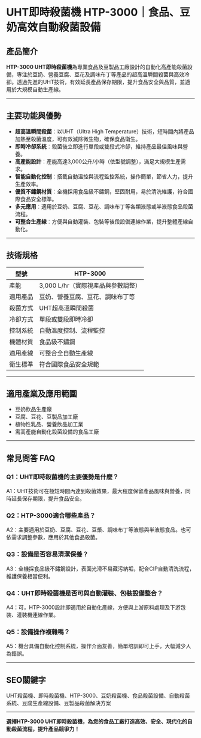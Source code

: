 # UHT即時殺菌機 HTP-3000｜食品、豆奶高效自動殺菌設備

## 產品簡介

**HTP-3000 UHT即時殺菌機**為專業食品及豆製品工廠設計的自動化高產能殺菌設備，專注於豆奶、營養豆腐、豆花及調味布丁等產品的超高溫瞬間殺菌與高效冷卻。透過先進的UHT技術，有效延長產品保存期限，提升食品安全與品質，並適用於大規模自動生產線。

---

## 主要功能與優勢

- **超高溫瞬間殺菌**：以UHT（Ultra High Temperature）技術，短時間內將產品加熱至殺菌溫度，可有效滅除微生物，確保食品衛生。
- **即時冷卻系統**：殺菌後立即進行單段或雙段式冷卻，維持產品最佳風味與營養。
- **高產能設計**：產能高達3,000公升/小時（依型號調整），滿足大規模生產需求。
- **智能自動化控制**：搭載自動溫控與流程監控系統，操作簡單，節省人力，提升生產效率。
- **優質不鏽鋼材質**：全機採用食品級不鏽鋼，堅固耐用，易於清洗維護，符合國際食品安全標準。
- **多元應用**：適用於豆奶、豆腐、豆花、調味布丁等各類液態或半液態食品殺菌流程。
- **可整合生產線**：方便與自動灌裝、包裝等後段設備連線作業，提升整體產線自動化。

---

## 技術規格

| 型號         | HTP-3000 |
| ------------ | -------- |
| 產能         | 3,000 L/hr（實際視產品與參數調整） |
| 適用產品     | 豆奶、營養豆腐、豆花、調味布丁等 |
| 殺菌方式     | UHT超高溫瞬間殺菌 |
| 冷卻方式     | 單段或雙段即時冷卻 |
| 控制系統     | 自動溫度控制、流程監控 |
| 機體材質     | 食品級不鏽鋼 |
| 適用產線     | 可整合全自動生產線 |
| 衛生標準     | 符合國際食品安全規範 |

---

## 適用產業及應用範圍

- 豆奶飲品生產廠
- 豆腐、豆花、豆製品加工廠
- 植物性乳品、營養飲品加工業
- 需高產能自動化殺菌設備的食品工廠

---

## 常見問答 FAQ

### Q1：UHT即時殺菌機的主要優勢是什麼？
A1：UHT技術可在極短時間內達到殺菌效果，最大程度保留產品風味與營養，同時延長保存期限，提升食品安全。

### Q2：HTP-3000適合哪些產品？
A2：主要適用於豆奶、豆腐、豆花、豆漿、調味布丁等液態與半液態食品。也可依需求調整參數，應用於其他食品殺菌。

### Q3：設備是否容易清潔保養？
A3：全機採食品級不鏽鋼設計，表面光滑不易藏污納垢，配合CIP自動清洗流程，維護保養相當便利。

### Q4：UHT即時殺菌機是否可與自動灌裝、包裝設備整合？
A4：可，HTP-3000設計即適用於自動化產線，方便與上游原料處理及下游包裝、灌裝機連線作業。

### Q5：設備操作複雜嗎？
A5：機台具備自動化控制系統，操作介面友善，簡單培訓即可上手，大幅減少人為錯誤。

---

## SEO關鍵字

UHT殺菌機、即時殺菌機、HTP-3000、豆奶殺菌機、食品殺菌設備、自動殺菌系統、豆腐生產線設備、豆製品殺菌解決方案

---

**選擇HTP-3000 UHT即時殺菌機，為您的食品工廠打造高效、安全、現代化的自動殺菌流程，提升產品競爭力！**
